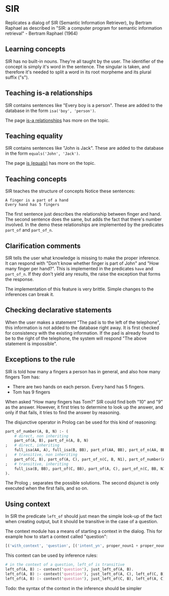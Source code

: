 # SIR

Replicates a dialog of SIR (Semantic Information Retriever), by Bertram Raphael as described in "SIR: a computer program for semantic information retrieval" - Bertram Raphael (1964)

## Learning concepts

SIR has no built-in nouns. They're all taught by the user. The identifier of the concept is simply it's word in the sentence. The singular is taken, and therefore it's needed to split a word in its root morpheme and its plural suffix ("s").

## Teaching is-a relationships

SIR contains sentences like "Every boy is a person". These are added to the database in the form `isa('boy', 'person')`.

The page [is-a relationships](../language/is-a.md) has more on the topic.

## Teaching equality

SIR contains sentences like "John is Jack". These are added to the database in the form `equals('John', 'Jack')`.

The page [is (equals)](../language/is-equals.md) has more on the topic.

## Teaching concepts

SIR teaches the structure of concepts Notice these sentences:

    A finger is a part of a hand
    Every hand has 5 fingers

The first sentence just describes the relationship between finger and hand. The second sentence does the same, but adds the fact that there's number involved. In the demo these relationships are implemented by the predicates `part_of` and `part_of_n`.

## Clarification comments

SIR tells the user what knowledge is missing to make the proper inference. It can respond with "Don't know whether finger is part of John" and "How many finger per hand?". This is implemented in the predicates `have` and `part_of_n`. If they don't yield any results, the raise the exception that forms the response.

The implementation of this feature is very brittle. Simple changes to the inferences can break it.

## Checking declarative statements

When the user makes a statement "The pad is to the left of the telephone", this information is not added to the database right away. It is first checked for consistency with the existing information. If the pad is already found to be to the right of the telephone, the system will respond "The above statement is impossible".

## Exceptions to the rule

SIR is told how many a fingers a person has in general, and also how many fingers Tom has:

* There are two hands on each person. Every hand has 5 fingers.
* Tom has 9 fingers

When asked "How many fingers has Tom?" SIR could find both "10" and "9" as the answer. However, it first tries to determine to look up the answer, and only if that fails, it tries to find the answer by reasoning.

The disjunctive operator in Prolog can be used for this kind of reasoning:

~~~pl
part_of_number(A, B, N) :- (
    # direct, non inheriting
    part_of(A, B), part_of_n(A, B, N)
;   # direct, inheriting
    full_isa(AA, A), full_isa(B, BB), part_of(AA, BB), part_of_n(AA, BB, N)
;   # transitive, non inheriting
    part_of(C, B), part_of(A, C), part_of_n(C, B, N1), part_of_number(A, C, N2), multiply(N1, N2, N)
;   # transitive, inheriting
    full_isa(B, BB), part_of(C, BB), part_of(A, C), part_of_n(C, BB, N1), part_of_number(A, C, N2), multiply(N1, N2, N)
).
~~~

The Prolog `;` separates the possible solutions. The second disjunct is only executed when the first fails, and so on.

## Using context

In SIR the predicate `left_of` should just mean the simple look-up of the fact when creating output, but it should be transitive in the case of a question.

The context module has a means of starting a context in the dialog. This for example how to start a context called "question":

~~~python
[('with_context', 'question', [('intent_yn', proper_noun1 + proper_noun2 + preposition)])]
~~~

This context can be used by inference rules:

~~~pl
# in the context of a question, left_of is transitive
left_of(A, B) :- context('question'), just_left_of(A, B).
left_of(A, B) :- context('question'), just_left_of(A, C), left_of(C, B).
left_of(A, B) :- context('question'), just_left_of(C, B), left_of(A, C).
~~~

Todo: the syntax of the context in the inference should be simpler
